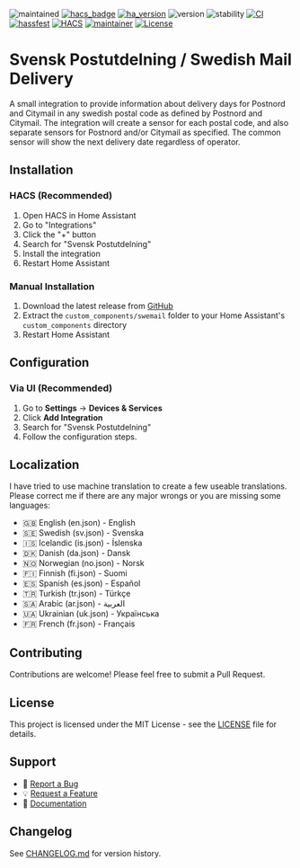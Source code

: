 ![maintained](https://img.shields.io/maintenance/yes/2025.svg)
[![hacs_badge](https://img.shields.io/badge/hacs-default-green.svg)](https://github.com/custom-components/hacs)
[![ha_version](https://img.shields.io/badge/home%20assistant-2024.10%2B-green.svg)](https://www.home-assistant.io)
![version](https://img.shields.io/badge/version-2.0.0-green.svg)
![stability](https://img.shields.io/badge/stability-stable-green.svg)
[![CI](https://github.com/DSorlov/swemail/workflows/CI/badge.svg)](https://github.com/DSorlov/swemail/actions/workflows/ci.yaml)
[![hassfest](https://github.com/DSorlov/swemail/workflows/Validate%20with%20hassfest/badge.svg)](https://github.com/DSorlov/swemail/actions/workflows/hassfest.yaml)
[![HACS](https://github.com/DSorlov/swemail/workflows/HACS%20Validation/badge.svg)](https://github.com/DSorlov/swemail/actions/workflows/hacs.yaml)
[![maintainer](https://img.shields.io/badge/maintainer-dsorlov-blue.svg)](https://github.com/DSorlov)
[![License](https://img.shields.io/badge/License-MIT-blue.svg)](https://opensource.org/licenses/MIT)

Svensk Postutdelning / Swedish Mail Delivery
============================================

A small integration to provide information about delivery days for Postnord and Citymail in any swedish postal code as defined by Postnord and Citymail. The integration will create a sensor for each postal code, and also separate sensors for Postnord and/or Citymail as specified. The common sensor will show the next delivery date regardless of operator.

## Installation

### HACS (Recommended)

1. Open HACS in Home Assistant
2. Go to "Integrations"
3. Click the "+" button
4. Search for "Svensk Postutdelning"
5. Install the integration
6. Restart Home Assistant

### Manual Installation

1. Download the latest release from [GitHub](https://github.com/dsorlov/swemail/releases)
2. Extract the `custom_components/swemail` folder to your Home Assistant's `custom_components` directory
3. Restart Home Assistant

## Configuration

### Via UI (Recommended)

1. Go to **Settings** → **Devices & Services**
2. Click **Add Integration**
3. Search for "Svensk Postutdelning"
4. Follow the configuration steps.

## Localization

I have tried to use machine translation to create a few useable translations. Please correct me if there are any major wrongs or you are missing some languages:

- :uk: English (en.json) - English
- :sweden: Swedish (sv.json) - Svenska
- :iceland: Icelandic (is.json) - Íslenska
- :denmark: Danish (da.json) - Dansk
- :norway: Norwegian (no.json) - Norsk
- :finland: Finnish (fi.json) - Suomi
- :es: Spanish (es.json) - Español
- :tr: Turkish (tr.json) - Türkçe
- :saudi_arabia: Arabic (ar.json) - العربية
- :ukraine: Ukrainian (uk.json) - Українська
- :fr: French (fr.json) - Français

## Contributing

Contributions are welcome! Please feel free to submit a Pull Request.

## License

This project is licensed under the MIT License - see the [LICENSE](LICENSE) file for details.

## Support

- :bug: [Report a Bug](https://github.com/dsorlov/snmpPrinter/issues)
- :bulb: [Request a Feature](https://github.com/dsorlov/snmpPrinter/issues)
- :book: [Documentation](https://github.com/dsorlov/snmpPrinter)

## Changelog

See [CHANGELOG.md](CHANGELOG.md) for version history.
